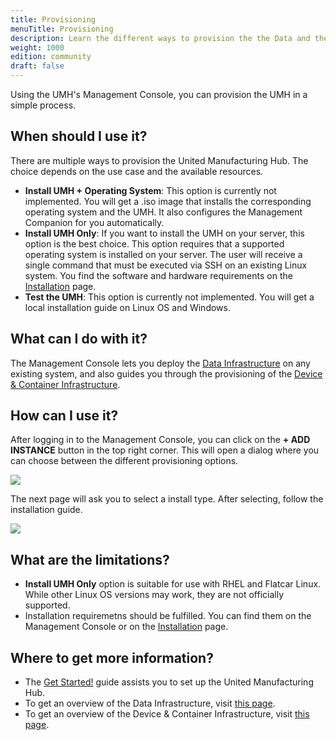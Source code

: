 ```yaml
---
title: Provisioning
menuTitle: Provisioning
description: Learn the different ways to provision the the Data and the Device & Container Infrastructures.
weight: 1000
edition: community
draft: false
---
```


Using the UMH's Management Console, you can provision the UMH in a simple process.


## When should I use it?
There are multiple ways to provision the United Manufacturing Hub. The choice depends on the use case and the available resources.

- **Install UMH + Operating System**: This option is currently not implemented. You will get a .iso image that installs the corresponding operating system and the UMH. It also configures the Management Companion for you automatically. 
- **Install UMH Only**: If you want to install the UMH on your server, this option is the best choice. This option requires that a supported operating system is installed on your server. The user will receive a single command that must be executed via SSH on an existing Linux system. You find the software and hardware requirements on the [Installation](/docs/getstarted/installation/) page.
- **Test the UMH**: This option is currently not implemented. You will get a local installation guide on Linux OS and Windows.


## What can I do with it?
The Management Console lets you deploy the [Data Infrastructure](https://www.umh.app/umh-integrated-platform-data-infrastructure) on any existing system, and also guides you through the provisioning of the [Device & Container Infrastructure](https://www.umh.app/umh-integrated-platform-device-container-infrastructure).

## How can I use it?
After logging in to the Management Console, you can click on the **+ ADD INSTANCE** button in the top right corner. This will open a dialog where you can choose between the different provisioning options.

![](/images/getstarted/installation/dashboard.png?width=80%)

The next page will ask you to select a install type. After selecting, follow the installation guide.

![](/images/features/provisioning/provision.png?width=80%)

## What are the limitations?
- **Install UMH Only** option is suitable for use with RHEL and Flatcar Linux. While other Linux OS versions may work, they are not officially supported.
- Installation requiremetns should be fulfilled. You can find them on the Management Console or on the [Installation](/docs/getstarted/installation/) page.

## Where to get more information?
- The [Get Started!](/docs/getstarted) guide assists you to set up the United Manufacturing Hub.
- To get an overview of the Data Infrastructure, visit [this page](https://www.umh.app/umh-integrated-platform-data-infrastructure).
- To get an overview of the Device & Container Infrastructure, visit [this page](https://www.umh.app/umh-integrated-platform-device-container-infrastructure).
